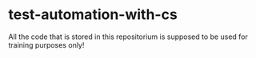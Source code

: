 test-automation-with-cs
=======================


All the code that is stored in this repositorium is supposed to be used for training purposes only!
